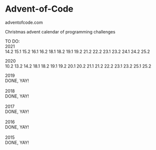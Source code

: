 # Advent-of-Code


adventofcode.com


Christmas advent calendar of programming challenges


TO DO:<br>
2021<br>
14.2
15.1
15.2
16.1
16.2
18.1
18.2
19.1
19.2
21.2
22.2
23.1
23.2
24.1
24.2
25.2
<br>

2020<br>
10.2
13.2
14.2
18.1
18.2
19.1
19.2
20.1
20.2
21.1
21.2
22.2
23.1
23.2
25.1
25.2
<br>

2019<br>
DONE, YAY!<br>
<br>
2018<br>
DONE, YAY!<br>
<br>
2017<br>
DONE, YAY!
<BR>
<br>
2016<br>
DONE, YAY!<br>
<br>
2015<br>
DONE, YAY!
